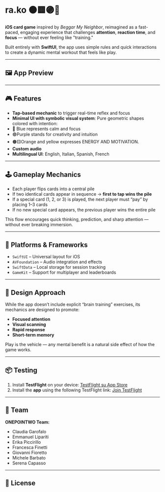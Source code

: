 # ra.ko 🟠🟨🟣🔵  
**iOS card game** inspired by *Beggar My Neighbor*, reimagined as a fast-paced, engaging experience that challenges **attention**, **reaction time**, and **focus** — without ever feeling like "training."

Built entirely with **SwiftUI**, the app uses simple rules and quick interactions to create a dynamic mental workout that feels like play.

---

## 🖼️ App Preview


---

## 🎮 Features

- **Tap-based mechanic** to trigger real-time reflex and focus
- **Minimal UI with symbolic visual system**:
Pure geometric shapes colored with intention:
- 🔵 Blue represents calm and focus
-  🟣Purple stands for creativity and intuition
- 🟠🟨Orange and yellow expresses ENERGY AND MOTIVATION. 
- **Custom audio**
- **Multilingual UI**: English, Italian, Spanish, French

---

## 🕹 Gameplay Mechanics

- Each player flips cards into a central pile
- If two identical cards appear in sequence → **first to tap wins the pile**
- If a special card (1, 2, or 3) is played, the next player must “pay” by placing 1–3 cards
- If no new special card appears, the previous player wins the entire pile

This flow encourages quick thinking, prediction, and sharp attention — without ever breaking immersion.

---

## 📲 Platforms & Frameworks

- `SwiftUI` – Universal layout for iOS
- `AVFoundation` – Audio integration and effects
- `SwiftData` – Local storage for session tracking
- `GameKit` – Support for multiplayer and leaderboards

---

## 🧠 Design Approach

While the app doesn’t include explicit “brain training” exercises, its mechanics are designed to promote:
- **Focused attention**
- **Visual scanning**
- **Rapid response**
- **Short-term memory**

Play is the vehicle — any mental benefit is a natural side effect of how the game works.

---

## 📦 Testing
1. Install **TestFlight** on your device: [TestFlight su App Store](https://apps.apple.com/it/app/testflight/id899247664?l=en-GB)  
2. Install the **app** using the following TestFlight link: [Join TestFlight](https://testflight.apple.com/join/N3B2d3kj)


---

## 🙌 Team

**ONEPOINTWO Team:**
- Claudia Garofalo
- Emmanuel Lipariti
- Erika Piccirillo
- Francesca Finetti
- Giovanni Fioretto
- Michele Barbato
- Serena Capasso

---

## 📄 License

